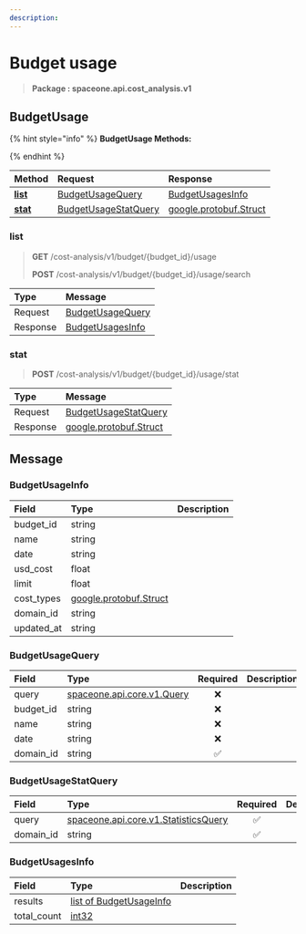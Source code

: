 ```yaml
---
description:  
---
```

# Budget usage

>  **Package : spaceone.api.cost_analysis.v1**

## BudgetUsage

{% hint style="info" %}
**BudgetUsage Methods:**

{%  endhint %}


| Method | Request | Response |
| :----- | :-------- | :-------- |
| [**list**](budget-usage.md#list)|   [BudgetUsageQuery](budget-usage.md#budgetusagequery) |   [BudgetUsagesInfo](budget-usage.md#budgetusagesinfo) |
| [**stat**](budget-usage.md#stat)|   [BudgetUsageStatQuery](budget-usage.md#budgetusagestatquery) |  [google.protobuf.Struct](https://github.com/protocolbuffers/protobuf/blob/master/src/google/protobuf/struct.proto)| 
 

 
### list
> **GET** /cost-analysis/v1/budget/{budget_id}/usage
>
> **POST** /cost-analysis/v1/budget/{budget_id}/usage/search



| Type | Message |
| :--- | :--- |
| Request | [BudgetUsageQuery](budget-usage.md#budgetusagequery) |
| Response |  [BudgetUsagesInfo](budget-usage.md#budgetusagesinfo)  |
 
 

 
### stat
> **POST** /cost-analysis/v1/budget/{budget_id}/usage/stat
>


| Type | Message |
| :--- | :--- |
| Request | [BudgetUsageStatQuery](budget-usage.md#budgetusagestatquery) |
| Response | [google.protobuf.Struct](https://github.com/protocolbuffers/protobuf/blob/master/src/google/protobuf/struct.proto) |


## 

## Message

### BudgetUsageInfo
| Field | Type |  Description |
| :--- | :--- | :--- |
| budget_id |string | |
| name |string | |
| date |string | |
| usd_cost |float | |
| limit |float | |
| cost_types |[google.protobuf.Struct](https://github.com/protocolbuffers/protobuf/blob/master/src/google/protobuf/struct.proto) | |
| domain_id |string | |
| updated_at |string | |

### BudgetUsageQuery
| Field | Type | Required | Description |
| :--- | :--- | :---: | :--- |
| query |[spaceone.api.core.v1.Query](https://spaceone-dev.gitbook.io/api-reference/common-v1/search-query)|❌| |
| budget_id |string|❌| |
| name |string|❌| |
| date |string|❌| |
| domain_id |string|✅| |

### BudgetUsageStatQuery
| Field | Type | Required | Description |
| :--- | :--- | :---: | :--- |
| query |[spaceone.api.core.v1.StatisticsQuery](https://spaceone-dev.gitbook.io/api-reference/common-v1/statistics-query)|✅| |
| domain_id |string|✅| |

### BudgetUsagesInfo
| Field | Type |  Description |
| :--- | :--- | :--- |
| results |[list of BudgetUsageInfo](budget-usage.md#budgetusageinfo) | |
| total_count |[int32](https://github.com/protocolbuffers/protobuf/blob/master/src/google/protobuf/type.proto) | |
